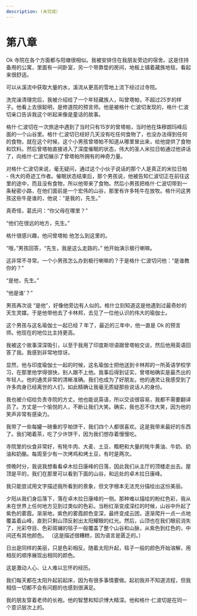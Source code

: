 ```yaml
---
description: (未完成）
---
```


# 第八章

Ok 寺院在各个方面都与阳塘很相似。我被安排住在我朋友旁边的宿舍。这是住持备用的公寓，里面有一间卧室，另一个带靠垫的房间，地板上铺着藏族地毯，看起来很舒适。 

可以从溪流中获取大量的水，溪流从更高的雪地上流下经过过寺院。 

洗完澡清理完后，我被介绍给了一个年轻藏族人，叫曾塔帕，不超过25岁的样子。他看上去很聪明，是修道院的预言师。他是被格什·仁波切发现的，格什·仁波切亲口告诉我这个听起来像是童话的故事。

格什·仁波切在一次旅途中遇到了当时只有15岁的曾塔帕，当时他在珠穆朗玛峰后面的一个山谷里。格什·仁波切已经好几天没有吃任何食物了，也没办法得到任何的食物，就在这个时候，这个小男孩曾塔帕不知道从哪里冒出来，给他提供了食物和饮料。然后曾塔帕直接进入了深度催眠的状态，伟大的圣人米拉日帕通过他讲话了，向格什·仁波切展示了曾塔帕所拥有的神奇力量。 

对格什·仁波切来说，毫无疑问，通过这个小伙子说话的那个人是真正的米拉日帕 - 伟大的奇迹工作者。催眠状态结束后，那个男孩说，他被告知仁波切正在前往这里的途中，而且没有食物，所以他带来了食物。然后小男孩把格什·仁波切带到一条秘密小路，在他们面前是一个宏伟的山谷，那里有许多牦牛在放牧。格什问这男孩这些牛是谁的，他说：“是我的，先生。”

真奇怪，葛氏问：“你父母在哪里？” 

“他们在很远的地方，先生。” 

格什很感兴趣，他问曾塔帕 他怎么到这里的。 

“哦，”男孩回答，“先生，我是这么走路的，” 他开始演示极行喇嘛。

这非常不寻常。一个小男孩怎么办到极行喇嘛的？于是格什·仁波切问他：“是谁教你的？” 

“是他，先生。” 

“他是谁'？” 

男孩再次说 “是他”，好像他旁边有人似的。格什立刻知道这是他遇到过最奇妙的天生灵媒。于是他带他去了卡林邦，去见了一位他认识的伟大的瑜伽士。

这个男孩与这名瑜伽士一起已经 7 年了，最近的三年中，他一直是 Ok 的预言师。他现在的地位比主持更高。 

我被这个故事深深吸引，以至于我用了印度斯坦语跟曾塔帕交谈，然后他用英语回答了我。我感到非常地惊讶。 

显然，他与印度瑜伽士一起的时候，这名瑜伽士把他送到卡林邦的一所英语学校学习，在那里他学得很快，别人跟不上他。我事后得到证实，曾塔帕确实是最杰出的年轻人。他的通灵非常的清晰准确。我们也成为了好朋友。他的通灵让我感受到了许多肉身已经离世的人们，如此精确让我毫无质疑那些说话人的身份。 

我也被介绍给负责寺院的方丈。他也能说英语，所以交谈很容易，我都不需要翻译员了。方丈是一个愉悦的人，不断让我们大笑。确实，我也忍不住大笑，因为他的笑声非常有感染力。

我带了一些每罐一磅重的亨帕饼干，我们四个人都很喜欢。这是我带来最好的东西了。我们喝着茶，吃了少许饼干，因为我们想存着慢慢吃。 

寺院里的伙食非常好，有牦牛肉、大麦、土豆、糌粑和大量的牦牛黄油、牛奶、奶油和奶酪。每周至少有一次烤鸡和烤土豆，有时是两次。 

傍晚时分，我说我想看看卓木拉日康峰的日落，因此我们从主厅的顶楼走出去。屋顶是平的，我们在那里可以看到下面的山谷，和远处的卓木拉日康峰。 

我只能尝试用文字描述我所看到的景象，但文字根本无法充分描绘出这份美丽。 

夕阳从我们身后落下，落在卓木拉日康峰的一侧。那种难以描绘的粉红色彩，我从未在世界上任何地方见到过类似的色彩。当粉红渐变成深红的时候，山谷中升起了紫色的雾霞。渐渐地，紫色的雾霞颜色变深，最终变成云团，逐渐爬升一点一点地覆盖着山峰，直到只剩山顶反射出太阳耀眼的红光。然后，山顶也在我们眼前消失了，光彩夺目、色彩斑斓的毯子一般覆盖了整个山谷和山脉，从紫色到红色的，中间还有其他颜色。 （这是描述很糟糕，因为语言是匮乏的。） 

日出是同样的美丽，只是色彩相反。随着太阳升起，毯子一般的颜色开始溶解，用相反的顺序展现出相同的颜色。 

这是激动人心、让人难以忘怀的经历。 

我们每天都在太阳升起前起床，因为有很多事情要做。起初我并不知道流程，但我相信一切都不会有问题的也感到很满足。

我的朋友穿着老师的长袍。他的智慧和知识博大精深。他和格什·仁波切是在同一个意识层次上的。


